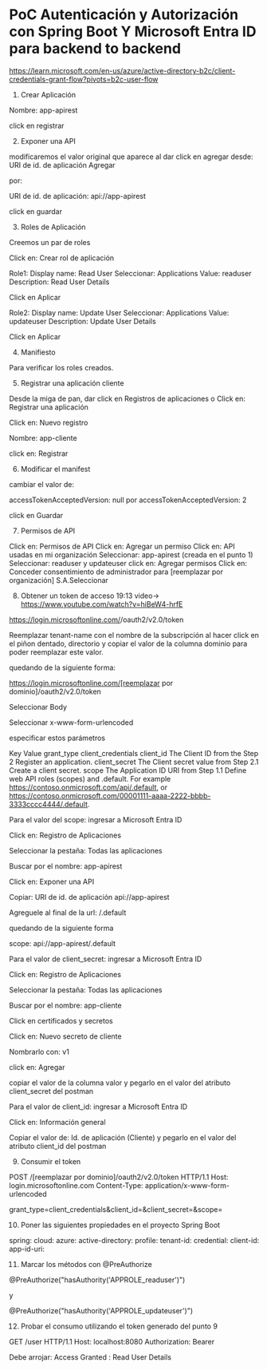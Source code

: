 

# PoC Autenticación y Autorización con Spring Boot Y Microsoft Entra ID para backend to backend


https://learn.microsoft.com/en-us/azure/active-directory-b2c/client-credentials-grant-flow?pivots=b2c-user-flow

1. Crear Aplicación

Nombre: app-apirest

click en registrar

2. Exponer una API

modificaremos el valor original que aparece al dar click en agregar desde: URI de id. de aplicación Agregar

por:

URI de id. de aplicación: api://app-apirest


click en guardar

3. Roles de Aplicación

Creemos un par de roles

Click en: Crear rol de aplicación

Role1:
Display name: Read User
Seleccionar: Applications
Value: readuser
Description: Read User Details

Click en Aplicar

Role2:
Display name: Update User
Seleccionar: Applications
Value: updateuser
Description: Update User Details

Click en Aplicar

4. Manifiesto

Para verificar los roles creados.

5. Registrar una aplicación cliente

Desde la miga de pan, dar click en Registros de aplicaciones o Click en: Registrar una aplicación

Click en: Nuevo registro

Nombre: app-cliente

click en: Registrar

6. Modificar el manifest

cambiar el valor de:

accessTokenAcceptedVersion: null
por
accessTokenAcceptedVersion: 2

click en Guardar


7. Permisos de API

Click en: Permisos de API
Click en: Agregar un permiso
Click en: API usadas en mi organización
Seleccionar: app-apirest (creada en el punto 1)
Seleccionar: readuser y updateuser
click en: Agregar permisos
Click en: Conceder consentimiento de administrador para [reemplazar por organización] S.A.Seleccionar



8. Obtener un token de acceso
   19:13 video-> https://www.youtube.com/watch?v=hiBeW4-hrfE

https://login.microsoftonline.com/<tenant-name>/oauth2/v2.0/token

Reemplazar tenant-name con el nombre de la subscripción al hacer click en el piñon dentado, directorio y copiar el valor de la columna dominio para poder reemplazar este valor.

quedando de la siguiente forma:

https://login.microsoftonline.com/[reemplazar por dominio]/oauth2/v2.0/token

Seleccionar Body

Seleccionar x-www-form-urlencoded


especificar estos parámetros

Key	Value
grant_type	client_credentials
client_id	The Client ID from the Step 2 Register an application.
client_secret	The Client secret value from Step 2.1 Create a client secret.
scope	The Application ID URI from Step 1.1 Define web API roles (scopes) and .default. For example https://contoso.onmicrosoft.com/api/.default, or https://contoso.onmicrosoft.com/00001111-aaaa-2222-bbbb-3333cccc4444/.default.


Para el valor del scope: ingresar a Microsoft Entra ID

Click en: Registro de Aplicaciones

Seleccionar la pestaña: Todas las aplicaciones

Buscar por el nombre: app-apirest

Click en: Exponer una API

Copiar: URI de id. de aplicación
api://app-apirest


Agreguele al final de la url: /.default

quedando de la siguiente forma

scope: api://app-apirest/.default



Para el valor de client_secret: ingresar a Microsoft Entra ID

Click en: Registro de Aplicaciones

Seleccionar la pestaña: Todas las aplicaciones

Buscar por el nombre: app-cliente

Click en certificados y secretos

Click en: Nuevo secreto de cliente

Nombrarlo con: v1

click en: Agregar

copiar el valor de la columna valor y pegarlo en el valor del atributo client_secret del postman






Para el valor de client_id: ingresar a Microsoft Entra ID

Click en: Información general

Copiar el valor de: Id. de aplicación (Cliente) y pegarlo en el valor del atributo client_id del postman


9. Consumir el token

POST /[reemplazar por dominio]/oauth2/v2.0/token HTTP/1.1
Host: login.microsoftonline.com
Content-Type: application/x-www-form-urlencoded

grant_type=client_credentials&client_id=<reemplazar>&client_secret=<reemplazar>&scope=<reemplazar>

10. Poner las siguientes propiedades en el proyecto Spring Boot

spring:
cloud:
azure:
active-directory:
profile:
tenant-id: <your-Microsoft-Entra-tenant-ID>
credential:
client-id: <your-application-ID-of-app-apirest>
app-id-uri: <your-application-ID-URI-of-app-apirest>




11. Marcar los métodos con @PreAuthorize


@PreAuthorize("hasAuthority('APPROLE_readuser')")

y

@PreAuthorize("hasAuthority('APPROLE_updateuser')")

12. Probar el consumo utilizando el token generado del punto 9

GET /user HTTP/1.1
Host: localhost:8080
Authorization: Bearer <reemplazar>


Debe arrojar: Access Granted : Read User Details	
